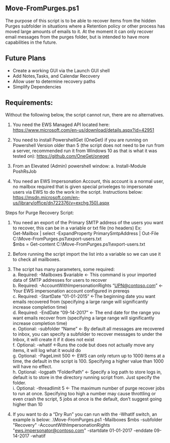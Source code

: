 ## Move-FromPurges.ps1
The purpose of this script is to be able to recover items from the hidden Purges subfolder in situations where a Retention policy or other process has moved large amounts of emails to it. At the moment it can only recover email messages from the purges folder, but is intended to have more capabilities in the future.
  
## Future Plans
* Create a working GUI via the Launch GUI shell  
* Add Notes,Tasks, and Calendar Recovery  
* Allow user to determine recovery paths  
* Simplify Dependencies  
  
## Requirements:
Without the following below, the script cannot run, there are no alternatives.
1.	You need the EWS Managed API located here: https://www.microsoft.com/en-us/download/details.aspx?id=42951 
2.	You need to install PowershellGet (OneGet) if you are running on Powershell Version older than 5 (the script does not need to be run from a server, recommended run it from Windows 10 as that is what it was tested on): https://github.com/OneGet/oneget 
3.	From an Elevated (Admin) powershell window:
a.	Install-Module PoshRsJob

4.	You need an EWS Impersonation Account, this account is a normal user, no mailbox required that is given special priveleges to impersonate users via EWS to do the work in the script. Instructions below:
https://msdn.microsoft.com/en-us/library/office/dn722376(v=exchg.150).aspx 
  
Steps for Purge Recovery Script:
1.	You need an export of the Primary SMTP address of the users you want to recover, this can be in a variable or txt file (no headers)
Ex:  
Get-Mailbox | select -ExpandProperty PrimarySmtpAddress | Out-File C:\Move-FromPurges.ps1\export-users.txt  
$mbs = Get-content C:\Move-FromPurges.ps1\export-users.txt  
  
2.	Before running the script import the list into a variable so we can use it to check all mailboxes.  
 
3.	The script has many parameters, some required:  
a.	Required: -Mailboxes $variable <- This command is your imported data of SMTP addresses for users to recover  
b.	Required: -AccountWithImpersonationRights “UPN@contoso.com” <- Your EWS impersonation account configured in prereqs  
c.	Required: -StartDate “01-01-2015” <-The beginning date you want emails recovered from (specifying a large range will significantly  increase completion time)  
d.	Required: -EndDate “09-14-2017” <- The end date for the range you want emails recover from (specifying a large range will significantly increase completion time)  
e.	Optional: -subfolder “Name” <- By default all messages are recovered to inbox, you can specify a subfolder to recover messages to under the Inbox, it will create it if it does not exist  
f.	Optional: -whatif <-Runs the code but does not actually move any items, it will log what it would do  
g.	Optional: -PageLimit 500 <- EWS can only return up to 1000 items at a time, the default in the script is 100. Specifying a higher value than 1000 will have no effect.  
h.	Optional: -logpath “FolderPath” <- Specify a log path to store logs in, default is to store in the directory running script from. Just specify the folder.  
i.	Optional: -threadlimit 5 <- The maximum number of purge recover jobs to run at once. Specifying too high a number may cause throttling or even crash the script, 5 jobs at once is the default, don’t suggest going higher than 10  
   
4.	If you want to do a “Dry Run” you can run with the -WhatIf switch, an example is below:
.\Move-FromPurges.ps1 -Mailboxes $mbs -subfolder "Recovery" -AccountWithImpersonationRights "ews.impersonator@contoso.com" -startdate 01-01-2017 -enddate 09-14-2017 -whatif    

